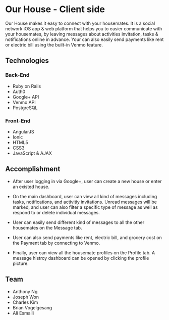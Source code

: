 # Our House - Client side

Our House makes it easy to connect with your housemates. It is a social network iOS app & web platform that helps you to easier communicate with your housemates, by leaving messages about activities invitation, tasks & notifications online in advance. Your can also easily send payments like rent or electric bill using the built-in Venmo feature.

## Technologies

### Back-End

* Ruby on Rails
* Auth0
* Google+ API
* Venmo API
* PostgreSQL

### Front-End

* AngularJS
* Ionic
* HTML5
* CSS3
* JavaScript & AJAX

## Accomplishment

* After user logging in via Google+, user can create a new house or enter an existed house.

* On the main dashboard, user can view all kind of messages including tasks, notifications, and activitiy invitations. Unread messages will be marked, and user can also filter a specific type of message as well as respond to or delete individual messages.

* User can easily send different kind of messages to all the other housemates on the Message tab.

* User can also send payments like rent, electric bill, and grocery cost on the Payment tab by connecting to Venmo.

* Finally, user can view all the housemate profiles on the Profile tab. A message histroy dashboard can be opened by clicking the profile picture.

## Team

* Anthony Ng
* Joseph Won
* Charles Kim
* Brian Vogelgesang
* Ali Esmalli
